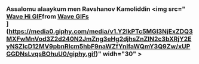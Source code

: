 ### Assalomu alaaykum men Ravshanov Kamoliddin <img src="[<div class="tenor-gif-embed" data-postid="670912509191158278" data-share-method="host" data-aspect-ratio="1" data-width="100%"><a href="[https://tenor.com/view/wave-hi-hello-gif-670912509191158278">Wave Hi GIF</a>from <a href="https://tenor.com/search/wave-gifs">Wave GIFs</a></div> <script type="text/javascript" async src="https://tenor.com/embed.js"></script>](https://media2.giphy.com/media/cs4sYXzu12r2usTdqV/200w.webp?cid=ecf05e47crwj2o0y4us3zi2xs6qr00jlim20ap6rq7x8vejg&ep=v1_gifs_related&rid=200w.webp&ct=g)](https://media0.giphy.com/media/v1.Y2lkPTc5MGI3NjExZDQ3MXFwMnVod3Z2d240N2JmZng3eHg2djhsZnZlN2c3bXRjY2EyNSZlcD12MV9pbnRlcm5hbF9naWZfYnlfaWQmY3Q9Zw/xUPGGDNsLvqsBOhuU0/giphy.gif)" widh="30" >
